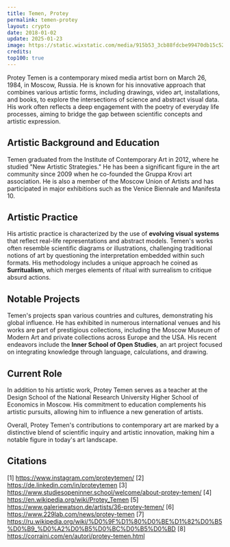 ```yaml
---
title: Temen, Protey
permalink: temen-protey
layout: crypto
date: 2018-01-02
update: 2025-01-23
image: https://static.wixstatic.com/media/915b53_3cb88fdcbe99470db15c52c26b37a174~mv2.jpg/v1/fill/w_594,h_557,al_c,lg_1,q_80,enc_auto/915b53_3cb88fdcbe99470db15c52c26b37a174~mv2.jpg
credits:
top100: true
---
```


Protey Temen is a contemporary mixed media artist born on March 26, 1984, in Moscow, Russia. He is known for his innovative approach that combines various artistic forms, including drawings, video art, installations, and books, to explore the intersections of science and abstract visual data. His work often reflects a deep engagement with the poetry of everyday life processes, aiming to bridge the gap between scientific concepts and artistic expression.

## Artistic Background and Education
Temen graduated from the Institute of Contemporary Art in 2012, where he studied "New Artistic Strategies." He has been a significant figure in the art community since 2009 when he co-founded the Gruppa Krovi art association. He is also a member of the Moscow Union of Artists and has participated in major exhibitions such as the Venice Biennale and Manifesta 10.

## Artistic Practice
His artistic practice is characterized by the use of **evolving visual systems** that reflect real-life representations and abstract models. Temen's works often resemble scientific diagrams or illustrations, challenging traditional notions of art by questioning the interpretation embedded within such formats. His methodology includes a unique approach he coined as **Surritualism**, which merges elements of ritual with surrealism to critique absurd actions.

## Notable Projects
Temen's projects span various countries and cultures, demonstrating his global influence. He has exhibited in numerous international venues and his works are part of prestigious collections, including the Moscow Museum of Modern Art and private collections across Europe and the USA. His recent endeavors include the **Inner School of Open Studies**, an art project focused on integrating knowledge through language, calculations, and drawing.

## Current Role
In addition to his artistic work, Protey Temen serves as a teacher at the Design School of the National Research University Higher School of Economics in Moscow. His commitment to education complements his artistic pursuits, allowing him to influence a new generation of artists.

Overall, Protey Temen's contributions to contemporary art are marked by a distinctive blend of scientific inquiry and artistic innovation, making him a notable figure in today's art landscape.

## Citations

[1] https://www.instagram.com/proteytemen/
[2] https://de.linkedin.com/in/proteytemen
[3] https://www.studiesopeninner.school/welcome/about-protey-temen/
[4] https://en.wikipedia.org/wiki/Protey_Temen
[5] https://www.galeriewatson.de/artists/36-protey-temen/
[6] https://www.229lab.com/news/protey-temen
[7] https://ru.wikipedia.org/wiki/%D0%9F%D1%80%D0%BE%D1%82%D0%B5%D0%B9_%D0%A2%D0%B5%D0%BC%D0%B5%D0%BD
[8] https://corraini.com/en/autori/protey-temen.html
